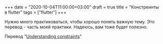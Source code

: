 +++
date = "2020-10-04T11:00:00+03:00"
draft = true
title = "Констреинты в flutter"
tags = ["flutter"]
+++

Нужно много практиковаться, чтобы хорошо понять важную тему. Это перевод - часть моей практики. Надеюсь, вам тоже будет полезно.

Перевод "[Understanding constraints](https://flutter.dev/docs/development/ui/layout/constraints)"


